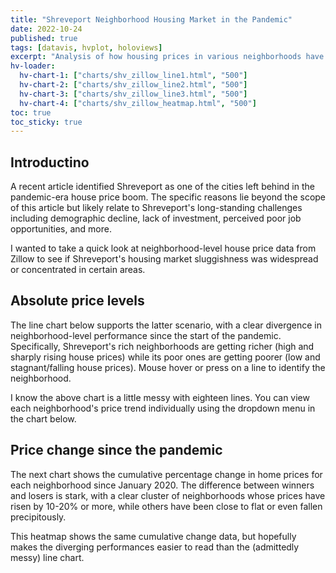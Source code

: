 ```yaml
---
title: "Shreveport Neighborhood Housing Market in the Pandemic"
date: 2022-10-24
published: true
tags: [datavis, hvplot, holoviews]
excerpt: "Analysis of how housing prices in various neighborhoods have risen (or not) since early 2020."
hv-loader:
  hv-chart-1: ["charts/shv_zillow_line1.html", "500"]
  hv-chart-2: ["charts/shv_zillow_line2.html", "500"]
  hv-chart-3: ["charts/shv_zillow_line3.html", "500"]
  hv-chart-4: ["charts/shv_zillow_heatmap.html", "500"]
toc: true
toc_sticky: true
---
```


## Introductino

A recent article identified Shreveport as one of the cities left behind in the pandemic-era house price boom. The specific reasons lie beyond the scope of this article but likely relate to Shreveport's long-standing challenges including demographic decline, lack of investment, perceived poor job opportunities, and more.

I wanted to take a quick look at neighborhood-level house price data from Zillow to see if Shreveport's housing market sluggishness was widespread or concentrated in certain areas. 

## Absolute price levels

The line chart below supports the latter scenario, with a clear divergence in neighborhood-level performance since the start of the pandemic. Specifically, Shreveport's rich neighborhoods are getting richer (high and sharply rising house prices) while its poor ones are getting poorer (low and stagnant/falling house prices). Mouse hover or press on a line to identify the neighborhood. 

<div id="hv-chart-2"></div>

I know the above chart is a little messy with eighteen lines. You can view each neighborhood's price trend individually using the dropdown menu in the chart below.

<div id="hv-chart-1"></div>

## Price change since the pandemic

The next chart shows the cumulative percentage change in home prices for each neighborhood since January 2020. The difference between winners and losers is stark, with a clear cluster of neighborhoods whose prices have risen by 10-20% or more, while others have been close to flat or even fallen precipitously. 

<div id="hv-chart-3"></div>

This heatmap shows the same cumulative change data, but hopefully makes the diverging performances easier to read than the (admittedly messy) line chart. 

<div id="hv-chart-4"></div>
